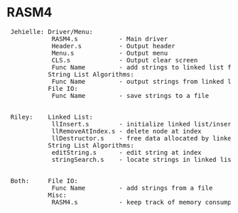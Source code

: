 # RASM4

<pre>
 Jehielle: Driver/Menu:
            RASM4.s           - Main driver
            Header.s          - Output header
            Menu.s            - Output menu
            CLS.s             - Output clear screen
            Func Name         - add strings to linked list from keyboard
           String List Algorithms:
            Func Name         - output strings from linked list
           File IO:
            Func Name         - save strings to a file
 
 
 Riley:    Linked List:
            llInsert.s        - initialize linked list/insert node
            llRemoveAtIndex.s - delete node at index
            llDestructor.s    - free data allocated by linked list
           String List Algorithms:
            editString.s      - edit string at index
            stringSearch.s    - locate strings in linked list
		 
 
 Both:     File IO:
            Func Name         - add strings from a file
           Misc:
            RASM4.s           - keep track of memory consumption in driver
 </pre>
